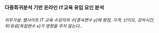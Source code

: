 ### 다중회귀분석 기반 온라인 IT교육 유입 요인 분석

###### 귀무가설: 웹사이트 IT 교육 수강자의 수[종속변수 y]에 평점, 가격, 난이도, 강의시간, 무/유료[독립변수 x]가 영향을 주지 않는다..




